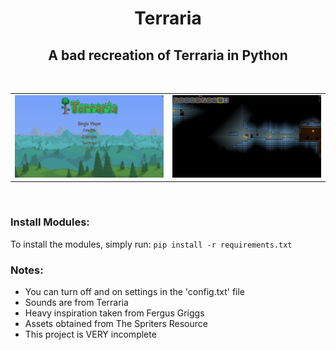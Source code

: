 <h1 align="center">Terraria</h1>
<h2 align="center">A bad recreation of Terraria in Python</h2>
<br />
<table>
    <tr>
        <td>
            <picture>
                <source srcset="/assets/images/readme/menu_screen.png?raw=true" media="(prefers-color-scheme: light), (prefers-color-scheme: no-preference)" />
                <img src="/assets/images/readme/menu_screen.png?raw=true" />
            </picture>
        </td>
        <td>
            <picture>
                <source srcset="/assets/images/readme/gameplay.png?raw=true" media="(prefers-color-scheme: light), (prefers-color-scheme: no-preference)" />
                <img src="/assets/images/readme/gameplay.png?raw=true" />
            </picture>
        </td>
    </tr>
</table>
<br />
<h3>Install Modules:</h3>
<p>To install the modules, simply run: <code>pip install -r requirements.txt</code></p>

<h3>Notes:</h3>
<ul>
    <li>You can turn off and on settings in the 'config.txt' file</li>
    <li>Sounds are from Terraria</li>
    <li>Heavy inspiration taken from Fergus Griggs</li>
    <li>Assets obtained from The Spriters Resource</li>
    <li>This project is VERY incomplete</li>
</ul>
